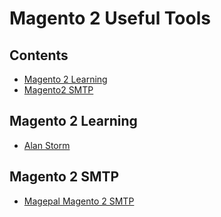 # Magento 2 Useful Tools
## Contents
- [Magento 2 Learning](#magento-2-learning)
- [Magento2 SMTP](#magento-2-smtp)
## Magento 2 Learning
- [Alan Storm](http://alanstorm.com/category/magento-2/)
## Magento 2 SMTP
- [Magepal Magento 2 SMTP](https://github.com/magepal/magento2-custom-smtp)
  
